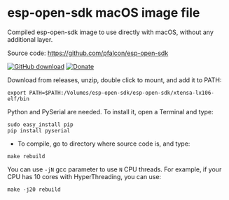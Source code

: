 # esp-open-sdk macOS image file

Compiled esp-open-sdk image to use directly with macOS, without any additional layer.

Source code: https://github.com/pfalcon/esp-open-sdk

[![GitHub download](https://img.shields.io/github/downloads/RavenSystem/esp-open-sdk-macos-image/total.svg)](https://github.com/RavenSystem/esp-open-sdk-macos-image/releases/latest)
[![Donate](https://img.shields.io/badge/donate-PayPal-blue.svg)](https://paypal.me/ravensystem)

Download from releases, unzip, double click to mount, and add it to PATH:

```shell
export PATH=$PATH:/Volumes/esp-open-sdk/esp-open-sdk/xtensa-lx106-elf/bin
```

Python and PySerial are needed. To install it, open a Terminal and type:

```shell
sudo easy_install pip
pip install pyserial
```

* To compile, go to directory where source code is, and type:

```shell
make rebuild
```

You can use `-jN` gcc parameter to use `N` CPU threads.
For example, if your CPU has 10 cores with HyperThreading, you can use:

```shell
make -j20 rebuild
```
